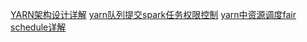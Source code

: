 [YARN架构设计详解](https://www.cnblogs.com/wcwen1990/p/6737985.html)
[yarn队列提交spark任务权限控制](https://www.cnblogs.com/xiaodf/p/6266201.html)
[yarn中资源调度fair schedule详解](https://blog.csdn.net/sinat_29581293/article/details/58143159)